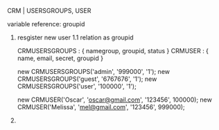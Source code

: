 CRM | USERSGROUPS, USER

variable reference: groupid

1. resgister new user 
1.1 relation as groupid

    CRMUSERSGROUPS : {
        namegroup, groupid, status
    }
    CRMUSER : {
        name, email, secret, groupid
    }

    new CRMUSERSGROUPS('admin', '999000', '1');
    new CRMUSERSGROUPS('guest', '6767676', '1');
    new CRMUSERSGROUPS('user', '100000', '1');
    
    new CRMUSER('Oscar', 'oscar@gmail.com', '123456', 100000);
    new CRMUSER('Melissa', 'mel@gmail.com', '123456', 999000);

    


2. 